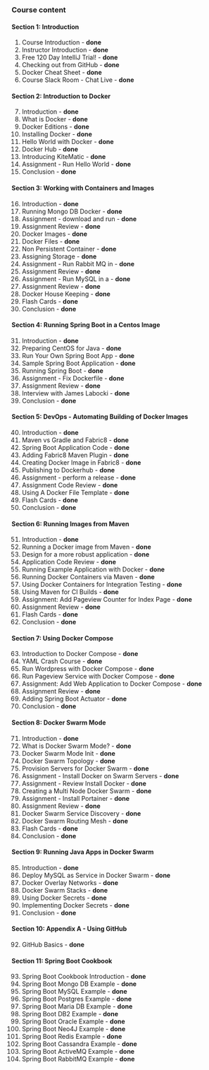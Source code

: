 ### Course content
#### Section 1: Introduction
1. Course Introduction - **done**
2. Instructor Introduction - **done**
3. Free 120 Day IntelliJ Trial! - **done**
4. Checking out from GitHub - **done**
5. Docker Cheat Sheet - **done**
6. Course Slack Room - Chat Live - **done**
#### Section 2: Introduction to Docker
7. Introduction - **done**
8. What is Docker - **done**
9. Docker Editions - **done**
10. Installing Docker - **done**
11. Hello World with Docker - **done**
12. Docker Hub - **done**
13. Introducing KiteMatic - **done**
14. Assignment - Run Hello World - **done**
15. Conclusion - **done**
#### Section 3: Working with Containers and Images
16. Introduction - **done**
17. Running Mongo DB Docker - **done**
18. Assignment - download and run - **done**
19. Assignment Review - **done**
20. Docker Images - **done**
21. Docker Files - **done**
22. Non Persistent Container - **done**
23. Assigning Storage - **done**
24. Assignment - Run Rabbit MQ in - **done**
25. Assignment Review - **done**
26. Assignment - Run MySQL in a - **done**
27. Assignment Review - **done**
28. Docker House Keeping - **done**
29. Flash Cards - **done**
30. Conclusion - **done**
#### Section 4: Running Spring Boot in a Centos Image
31. Introduction - **done**
32. Preparing CentOS for Java - **done**
33. Run Your Own Spring Boot App - **done**
34. Sample Spring Boot Application - **done**
35. Running Spring Boot - **done**
36. Assignment - Fix Dockerfile - **done**
37. Assignment Review - **done**
38. Interview with James Labocki - **done**
39. Conclusion - **done**
#### Section 5: DevOps - Automating Building of Docker Images
40. Introduction - **done**
41. Maven vs Gradle and Fabric8 - **done**
42. Spring Boot Application Code - **done**
43. Adding Fabric8 Maven Plugin - **done**
44. Creating Docker Image in Fabric8 - **done**
45. Publishing to Dockerhub - **done**
46. Assignment - perform a release - **done**
47. Assignment Code Review - **done**
48. Using A Docker File Template - **done**
49. Flash Cards - **done**
50. Conclusion - **done**
#### Section 6: Running Images from Maven
51. Introduction - **done**
52. Running a Docker image from Maven - **done**
53. Design for a more robust application - **done**
54. Application Code Review - **done**
55. Running Example Application with Docker - **done**
56. Running Docker Containers via Maven - **done**
57. Using Docker Containers for Integration Testing - **done**
58. Using Maven for CI Builds - **done**
59. Assignment: Add Pageview Counter for Index Page - **done**
60. Assignment Review - **done**
61. Flash Cards - **done**
62. Conclusion - **done**
#### Section 7: Using Docker Compose
63. Introduction to Docker Compose - **done**
64. YAML Crash Course - **done**
65. Run Wordpress with Docker Compose - **done**
66. Run Pageview Service with Docker Compose - **done**
67. Assignment: Add Web Application to Docker Compose - **done**
68. Assignment Review - **done**
69. Adding Spring Boot Actuator - **done**
70. Conclusion - **done**
#### Section 8: Docker Swarm Mode
71. Introduction - **done**
72. What is Docker Swarm Mode? - **done**
73. Docker Swarm Mode Init - **done**
74. Docker Swarm Topology - **done**
75. Provision Servers for Docker Swarm - **done**
76. Assignment - Install Docker on Swarm Servers - **done**
77. Assignment - Review Install Docker - **done**
78. Creating a Multi Node Docker Swarm - **done**
79. Assignment - Install Portainer - **done**
80. Assignment Review - **done**
81. Docker Swarm Service Discovery - **done**
82. Docker Swarm Routing Mesh - **done**
83. Flash Cards - **done**
84. Conclusion - **done**
#### Section 9: Running Java Apps in Docker Swarm
85. Introduction - **done**
86. Deploy MySQL as Service in Docker Swarm - **done**
87. Docker Overlay Networks - **done**
88. Docker Swarm Stacks - **done**
89. Using Docker Secrets - **done**
90. Implementing Docker Secrets - **done**
91. Conclusion - **done**
#### Section 10: Appendix A - Using GitHub
92. GitHub Basics - **done**
#### Section 11: Spring Boot Cookbook
93. Spring Boot Cookbook Introduction - **done**
94. Spring Boot Mongo DB Example - **done**
95. Spring Boot MySQL Example - **done**
96. Spring Boot Postgres Example - **done**
97. Spring Boot Maria DB Example - **done**
98. Spring Boot DB2 Example - **done**
99. Spring Boot Oracle Example - **done**
100. Spring Boot Neo4J Example - **done**
101. Spring Boot Redis Example - **done**
102. Spring Boot Cassandra Example - **done**
103. Spring Boot ActiveMQ Example - **done**
104. Spring Boot RabbitMQ Example - **done**
